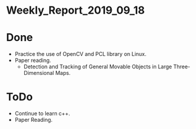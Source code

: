 Weekly_Report_2019_09_18
====

# Done

+ Practice the use of OpenCV and PCL library on Linux.
+ Paper reading.
	- Detection and Tracking of General Movable Objects in Large Three-Dimensional Maps.

# ToDo

+ Continue to learn c++.
+ Paper Reading.
